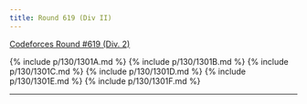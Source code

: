 ```yaml
---
title: Round 619 (Div II)
---
```


[Codeforces Round #619 (Div. 2)](https://codeforces.com/contest/1301)

{% include p/130/1301A.md %}
{% include p/130/1301B.md %}
{% include p/130/1301C.md %}
{% include p/130/1301D.md %}
{% include p/130/1301E.md %}
{% include p/130/1301F.md %}

* * *

<object data='notes/R-619.pdf' width='1000' height='1000' type='application/pdf'/>
